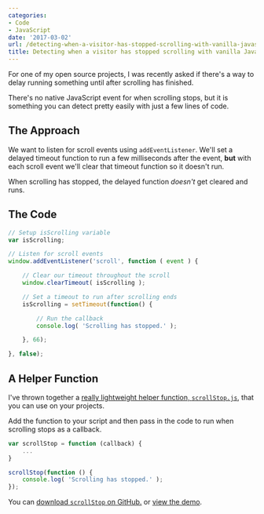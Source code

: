 ```yaml
---
categories:
- Code
- JavaScript
date: '2017-03-02'
url: /detecting-when-a-visitor-has-stopped-scrolling-with-vanilla-javascript/
title: Detecting when a visitor has stopped scrolling with vanilla JavaScript
---
```


For one of my open source projects, I was recently asked if there's a way to delay running something until after scrolling has finished.

There's no native JavaScript event for when scrolling stops, but it is something you can detect pretty easily with just a few lines of code.

## The Approach

We want to listen for scroll events using `addEventListener`. We'll set a delayed timeout function to run a few milliseconds after the event, **but** with each scroll event we'll clear that timeout function so it doesn't run.

When scrolling has stopped, the delayed function *doesn't* get cleared and runs.

## The Code

```javascript
// Setup isScrolling variable
var isScrolling;

// Listen for scroll events
window.addEventListener('scroll', function ( event ) {

	// Clear our timeout throughout the scroll
	window.clearTimeout( isScrolling );

	// Set a timeout to run after scrolling ends
	isScrolling = setTimeout(function() {

		// Run the callback
		console.log( 'Scrolling has stopped.' );

	}, 66);

}, false);
```

## A Helper Function

I've thrown together a [really lightweight helper function, `scrollStop.js`](https://github.com/cferdinandi/scrollStop), that you can use on your projects.

Add the function to your script and then pass in the code to run when scrolling stops as a callback.

```javascript
var scrollStop = function (callback) {
    ...
}

scrollStop(function () {
    console.log( 'Scrolling has stopped.' );
});
```

You can [download `scrollStop` on GitHub.](https://github.com/cferdinandi/scrollStop) or [view the demo](https://cferdinandi.github.io/scrollStop/).